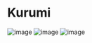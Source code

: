 # Kurumi

![image](https://github.com/tkzcfc/Kurumi/raw/master/imgs/1.png)
![image](https://github.com/tkzcfc/Kurumi/raw/master/imgs/2.png)
![image](https://github.com/tkzcfc/Kurumi/raw/master/imgs/3.png)